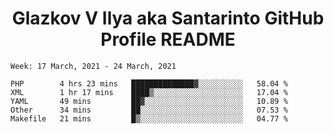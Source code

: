<h1 align="center">Glazkov V Ilya aka Santarinto GitHub Profile README</h1>

<!--START_SECTION:waka-->
```text
Week: 17 March, 2021 - 24 March, 2021

PHP        4 hrs 23 mins   ██████████████▓░░░░░░░░░░   58.04 % 
XML        1 hr 17 mins    ████▒░░░░░░░░░░░░░░░░░░░░   17.04 % 
YAML       49 mins         ██▓░░░░░░░░░░░░░░░░░░░░░░   10.89 % 
Other      34 mins         ██░░░░░░░░░░░░░░░░░░░░░░░   07.53 % 
Makefile   21 mins         █▒░░░░░░░░░░░░░░░░░░░░░░░   04.77 % 
```
<!--END_SECTION:waka-->